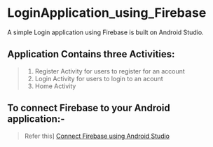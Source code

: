# LoginApplication_using_Firebase

A simple Login application using Firebase is built on Android Studio.

## Application Contains three Activities:

> 1) Register Activity for users to register for an account
> 2) Login Activity for users to login to an acount
> 3) Home Activity 

## To connect Firebase to your Android application:-
> Refer this]
[Connect Firebase using Android Studio](https://firebase.google.com/docs/android/setup)

